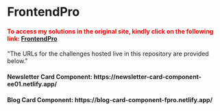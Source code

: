 # FrontendPro
<h4 style="color:red;" >To access my solutions in the original site, kindly click on the following link: <a href="https://www.frontendpro.dev/prajwalhc-18/my-solutions">FrontendPro</a></h4>

"The URLs for the challenges hosted live in this repository are provided below."

<h4>Newsletter Card Component: https://newsletter-card-component-ee01.netlify.app/</a></h4>

<h4>Blog Card Component: https://blog-card-component-fpro.netlify.app/</h4>